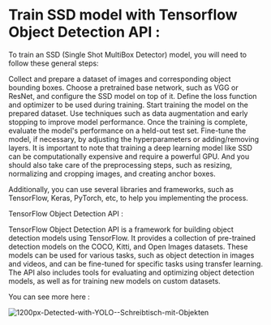 # Train SSD model with Tensorflow Object Detection API : 


To train an SSD (Single Shot MultiBox Detector) model, you will need to follow these general steps:

Collect and prepare a dataset of images and corresponding object bounding boxes.
Choose a pretrained base network, such as VGG or ResNet, and configure the SSD model on top of it.
Define the loss function and optimizer to be used during training.
Start training the model on the prepared dataset.
Use techniques such as data augmentation and early stopping to improve model performance.
Once the training is complete, evaluate the model's performance on a held-out test set.
Fine-tune the model, if necessary, by adjusting the hyperparameters or adding/removing layers.
It is important to note that training a deep learning model like SSD can be computationally expensive and require a powerful GPU.
And you should also take care of the preprocessing steps, such as resizing, normalizing and cropping images, and creating anchor boxes.

Additionally, you can use several libraries and frameworks, such as TensorFlow, Keras, PyTorch, etc, to help you implementing the process.

TensorFlow Object Detection API : 

TensorFlow Object Detection API is a framework for building object detection models using TensorFlow. It provides a collection of pre-trained detection models on the COCO, Kitti, and Open Images datasets. These models can be used for various tasks, such as object detection in images and videos, and can be fine-tuned for specific tasks using transfer learning. The API also includes tools for evaluating and optimizing object detection models, as well as for training new models on custom datasets.

You can see more here : 



![1200px-Detected-with-YOLO--Schreibtisch-mit-Objekten](https://user-images.githubusercontent.com/99510125/212444154-99469f14-890a-4470-887f-59e275eddbc4.jpg)

